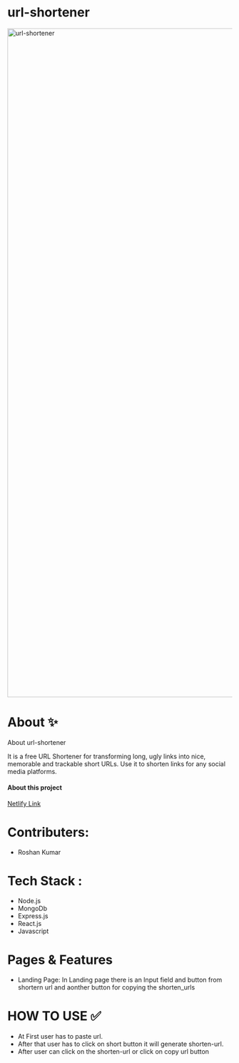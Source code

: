 # url-shortener
<img width="1500" src="" alt="url-shortener">
<h1>About ✨</h1>
<p>About url-shortener</p>
<p>It is a free URL Shortener for transforming long, ugly links into nice, memorable and trackable short URLs. Use it to shorten links for any social media platforms.</p>
<h4>About this project</h4>
<a target="_blank" href="https://url-shor.cyclic.app/">Netlify Link</a>

<h1>Contributers:</h1>
<ul>
  <li>Roshan Kumar</li>
</ul>
<h1>Tech Stack :</h1>
<ul> 
  <li>Node.js</li>
  <li>MongoDb</li>
  <li>Express.js</li>
  <li>React.js</li>
  <li>Javascript</li>
</ul>

<h1>Pages & Features</h1>
<ul> 
  <li>Landing Page: In Landing page there is an Input field and button from shortern url and aonther button for copying the shorten_urls</li>
</ul>
<h1>HOW TO USE ✅</h1>
<ul>
  <li>At First user has to paste url.</li>
  <li>After that user has to click on short button it will generate shorten-url.</li>
  <li>After user can click on the shorten-url or click on copy url button</li>
</ul>
